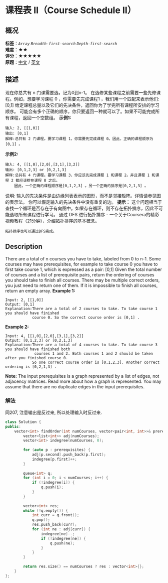 # 课程表 II（Course Schedule II）
## 概况
**标签**：*`Array`*  *`Breadth-first-search`*  *`Depth-first-search`*<br>
**难度**：★★<br>
**评分**：★★★★★<br>
**原题**：[中文](https://leetcode-cn.com/problems/course-schedule-ii) / [英文](https://leetcode.com/problems/course-schedule-ii)
## 描述
现在你总共有 n 门课需要选，记为0到n-1。
在选修某些课程之前需要一些先修课程。例如，想要学习课程 0 ，你需要先完成课程1 ，我们用一个匹配来表示他们: [0,1]
给定课程总量以及它们的先决条件，返回你为了学完所有课程所安排的学习顺序。
可能会有多个正确的顺序，你只要返回一种就可以了。如果不可能完成所有课程，返回一个空数组。
**示例1:**
```
输入: 2, [[1,0]] 
输出: [0,1]
解释:总共有 2 门课程。要学习课程 1，你需要先完成课程 0。因此，正确的课程顺序为 [0,1] 。
```
**示例2:**
```
输入: 4, [[1,0],[2,0],[3,1],[3,2]]
输出: [0,1,2,3] or [0,2,1,3]
解释:总共有 4 门课程。要学习课程 3，你应该先完成课程 1 和课程 2。并且课程 1 和课程 2 都应该排在课程 0 之后。
    因此，一个正确的课程顺序是[0,1,2,3] 。另一个正确的排序是[0,2,1,3] 。
```
说明:
	输入的先决条件是由边缘列表表示的图形，而不是邻接矩阵。详情请参见图的表示法。
	你可以假定输入的先决条件中没有重复的边。
**提示：**
	这个问题相当于查找一个循环是否存在于有向图中。如果存在循环，则不存在拓扑排序，因此不可能选取所有课程进行学习。
	通过 DFS 进行拓扑排序 - 一个关于Coursera的精彩视频教程（21分钟），介绍拓扑排序的基本概念。
	
	拓扑排序也可以通过BFS完成。
	
## Description
There are a total of n courses you have to take, labeled from 0 to n-1.
Some courses may have prerequisites, for example to take course 0 you have to first take course 1, which is expressed as a pair: [0,1]
Given the total number of courses and a list of prerequisite pairs, return the ordering of courses you should take to finish all courses.
There may be multiple correct orders, you just need to return one of them. If it is impossible to finish all courses, return an empty array.
**Example 1:**
```
Input: 2, [[1,0]] 
Output: [0,1]
Explanation:There are a total of 2 courses to take. To take course 1 you should have finished   
            course 0. So the correct course order is [0,1] .
```
**Example 2:**
```
Input: 4, [[1,0],[2,0],[3,1],[3,2]]
Output: [0,1,2,3] or [0,2,1,3]
Explanation:There are a total of 4 courses to take. To take course 3 you should have finished both     
             courses 1 and 2. Both courses 1 and 2 should be taken after you finished course 0. 
            So one correct course order is [0,1,2,3]. Another correct ordering is [0,2,1,3] .
```
**Note:**
	The input prerequisites is a graph represented by a list of edges, not adjacency matrices. Read more about how a graph is represented.
	You may assume that there are no duplicate edges in the input prerequisites.
### 解法
同207, 注意输出是反过来, 所以处理输入时反过来.
```c++
class Solution {
public:
    vector<int> findOrder(int numCourses, vector<pair<int, int>>& prerequisites) {
        vector<list<int>> adj(numCourses);
        vector<int> indegree(numCourses, 0);
        
        for (auto p : prerequisites) {
            adj[p.second].push_back(p.first);
            indegree[p.first]++;
        }
        
        queue<int> q;
        for (int i = 0; i < numCourses; i++) {
            if (!indegree[i]) {
                q.push(i);
            }
        }
        
        vector<int> res;
        while (!q.empty()) {
            int curr = q.front();
            q.pop();
            res.push_back(curr);
            for (int ne : adj[curr]) {
                indegree[ne]--;
                if (!indegree[ne]) {
                    q.push(ne);
                }
            }
        }
        
        return res.size() == numCourses ? res : vector<int>{};
    }
};
```
